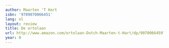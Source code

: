 ```yaml
---
author: Maarten 'T Hart
isbn: '9789070066451'
lang: nl
layout: review
title: De ortolaan
url: http://www.amazon.com/ortolaan-Dutch-Maarten-t-Hart/dp/9070066459?SubscriptionId=0VMG0VFGBMRWVRA58R02&tag=ldvd-20&linkCode=xm2&camp=2025&creative=165953&creativeASIN=9070066459
year: 0
---
```


